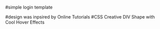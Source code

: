 #simple login template

#design was inpsired by Online Tutorials
#CSS Creative DIV Shape with Cool Hover Effects
